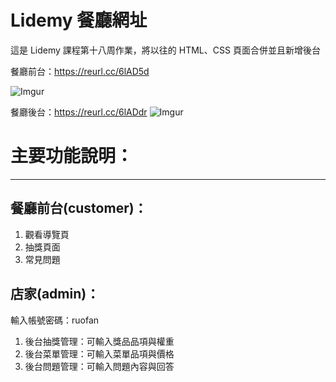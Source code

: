 # Lidemy 餐廳網址
這是 Lidemy 課程第十八周作業，將以往的 HTML、CSS 頁面合併並且新增後台

餐廳前台：https://reurl.cc/6lAD5d

![Imgur](https://i.imgur.com/LDT40W5.png)

餐廳後台：https://reurl.cc/6lADdr
![Imgur](https://i.imgur.com/zejlnLf.png)

# 主要功能說明：
---
## 餐廳前台(customer)：
1. 觀看導覽頁
2. 抽獎頁面
3. 常見問題

## 店家(admin)：
輸入帳號密碼：ruofan
1. 後台抽獎管理：可輸入獎品品項與權重
2. 後台菜單管理：可輸入菜單品項與價格
3. 後台問題管理：可輸入問題內容與回答
